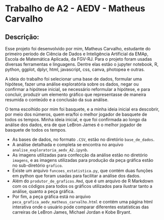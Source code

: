 # Trabalho de A2 - AEDV - Matheus Carvalho
## Descrição:
Esse projeto foi desenvolvido por mim, Matheus Carvalho, estudante do primeiro período de Ciência de Dados e Inteligência Artificial da EMAp, Escola de Matemática Aplicada, da FGV-RJ. Para o projeto foram usadas diversas ferramentas e linguagens. Dentre elas estão o jupyter notebook, R, python, ggplot, dplyr, html, javascript, css, canva, photopea e outras. 

A ideia do trabalho foi selecionar uma base de dados, formular uma hipótese, fazer uma análise exploratória sobre os dados, negar ou confirmar a hipótese inicial, se necessário reformular a hipótese, e para concluir, produzir um elemento gráfico que representasse de maneira resumida o conteúdo e a conclusão da sua análise. 

O tema escolhido por mim foi basquete, e a minha ideia inicial era descobrir, por meio dos números, quem era/foi o melhor jogador de basquete de todos os tempos. Minha ideia inicial, e que foi confirmada ao longo da análise dos dados, era de que LeBron James é o melhor jogador de basquete de todos os tempos. 

* As bases de dados, no formato `.CSV`, estão no diretório `base_de_dados`. 
* A análise detalhada e completa se encontra no arquivo `analise_exploratoria_aedv_A2.ipynb`. 
* As imagens utilizadas para confecção da análise estão no diretório `imagens`, e as imagens utilizadas para produção da peça gráfica estão no sub-diretório `grafico`. 
* Existe um arquivo `funcoes_estatistica.py`, que contém duas funções em python que foram usadas para facilitar a análise dos dados. 
* Além do `produtor_de_graficos.Rmd`, que é um arquivo de R Markdown com os códigos para todos os gráficos utilizados para ilustrar tanto a análise, quanto a peça gráfica. 
* Por fim, a peça gráfica está no arquivo `peca_grafica_aedv_matheus_carvalho.html` e contém uma página html interativa onde o usuário pode comparar diferentes estatísticas das carreiras de LeBron James, Michael Jordan e Kobe Bryant.  
